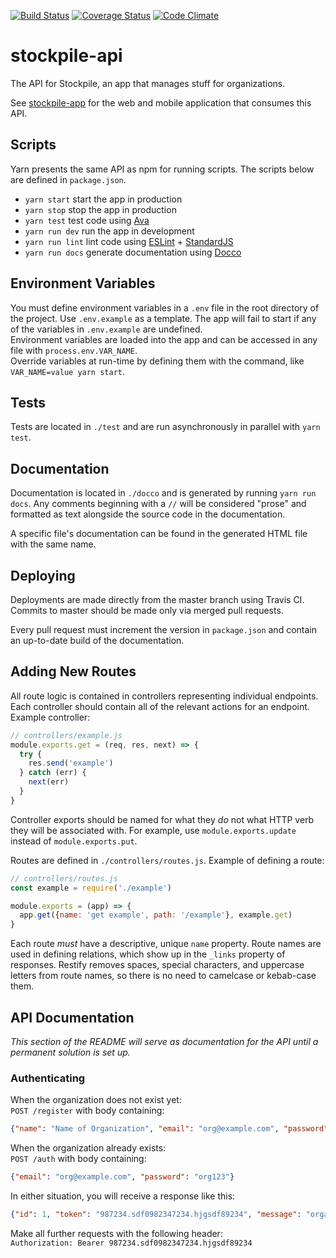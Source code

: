 [![Build Status](https://travis-ci.org/AdamVig/stockpile-api.svg?branch=master)](https://travis-ci.org/AdamVig/stockpile-api)
[![Coverage Status](https://coveralls.io/repos/github/AdamVig/stockpile-api/badge.svg)](https://coveralls.io/github/AdamVig/stockpile-api)
[![Code Climate](https://codeclimate.com/github/AdamVig/stockpile-api/badges/gpa.svg)](https://codeclimate.com/github/AdamVig/stockpile-api)

# stockpile-api
The API for Stockpile, an app that manages stuff for organizations.  

See [stockpile-app](https://github.com/emmanuelroussel/stockpile-app) for the web and mobile application that consumes this API.  

## Scripts
Yarn presents the same API as npm for running scripts. The scripts below are defined in `package.json`.  
 * `yarn start` start the app in production
 * `yarn stop` stop the app in production
 * `yarn test` test code using [Ava](https://github.com/avajs/ava)
 * `yarn run dev` run the app in development
 * `yarn run lint` lint code using [ESLint](http://eslint.org/) + [StandardJS](http://standardjs.com/)
 * `yarn run docs` generate documentation using [Docco](https://jashkenas.github.io/docco/)

## Environment Variables
You must define environment variables in a `.env` file in the root directory of the project. Use `.env.example` as a template. The app will fail to start if any of the variables in `.env.example` are undefined.  
Environment variables are loaded into the app and can be accessed in any file with `process.env.VAR_NAME`.  
Override variables at run-time by defining them with the command, like `VAR_NAME=value yarn start`.  

## Tests
Tests are located in `./test` and are run asynchronously in parallel with `yarn test`.  

## Documentation
Documentation is located in `./docco` and is generated by running `yarn run docs`. Any comments beginning with a `//` will be considered "prose" and formatted as text alongside the source code in the documentation.  

A specific file's documentation can be found in the generated HTML file with the same name.  

## Deploying
Deployments are made directly from the master branch using Travis CI. Commits to master should be made only via merged pull requests.  

Every pull request must increment the version in `package.json` and contain an up-to-date build of the documentation.  

## Adding New Routes
All route logic is contained in controllers representing individual endpoints. Each controller should contain all of the relevant actions for an endpoint. Example controller:  
```JavaScript
// controllers/example.js
module.exports.get = (req, res, next) => {
  try {
    res.send('example')
  } catch (err) {
    next(err)
  }
}
```

Controller exports should be named for what they *do* not what HTTP verb they will be associated with. For example, use `module.exports.update` instead of `module.exports.put`.  


Routes are defined in `./controllers/routes.js`. Example of defining a route:  
```JavaScript
// controllers/routes.js
const example = require('./example')

module.exports = (app) => {
  app.get({name: 'get example', path: '/example'}, example.get)
}
```

Each route *must* have a descriptive, unique `name` property. Route names are used in defining relations, which show up in the `_links` property of responses. Restify removes spaces, special characters, and uppercase letters from route names, so there is no need to camelcase or kebab-case them.  

## API Documentation
*This section of the README will serve as documentation for the API until a permanent solution is set up.*
### Authenticating
When the organization does not exist yet:  
`POST /register` with body containing:
```JSON
{"name": "Name of Organization", "email": "org@example.com", "password": "org123"}
```

When the organization already exists:  
`POST /auth` with body containing:
```JSON
{"email": "org@example.com", "password": "org123"}
```

In either situation, you will receive a response like this:  
```JSON
{"id": 1, "token": "987234.sdf0982347234.hjgsdf89234", "message": "organization credentials are valid"}
```

Make all further requests with the following header:  
`Authorization: Bearer 987234.sdf0982347234.hjgsdf89234`
